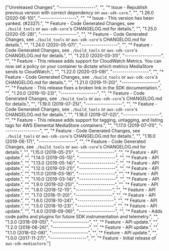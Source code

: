 ["Unreleased Changes", "------------------", "", "* Issue - Republish previous version with correct dependency on `aws-sdk-core`.", "", "1.26.0 (2020-06-10)", "------------------", "", "* Issue - This version has been yanked. (#2327).", "* Feature - Code Generated Changes, see `./build_tools` or `aws-sdk-core`'s CHANGELOG.md for details.", "", "1.25.0 (2020-05-28)", "------------------", "", "* Feature - Code Generated Changes, see `./build_tools` or `aws-sdk-core`'s CHANGELOG.md for details.", "", "1.24.0 (2020-05-07)", "------------------", "", "* Feature - Code Generated Changes, see `./build_tools` or `aws-sdk-core`'s CHANGELOG.md for details.", "", "1.23.0 (2020-03-31)", "------------------", "", "* Feature - This release adds support for CloudWatch Metrics. You can now set a policy on your container to dictate which metrics MediaStore sends to CloudWatch.", "", "1.22.0 (2020-03-09)", "------------------", "", "* Feature - Code Generated Changes, see `./build_tools` or `aws-sdk-core`'s CHANGELOG.md for details.", "", "1.21.0 (2019-11-20)", "------------------", "", "* Feature - This release fixes a broken link in the SDK documentation.", "", "1.20.0 (2019-10-23)", "------------------", "", "* Feature - Code Generated Changes, see `./build_tools` or `aws-sdk-core`'s CHANGELOG.md for details.", "", "1.19.0 (2019-07-25)", "------------------", "", "* Feature - Code Generated Changes, see `./build_tools` or `aws-sdk-core`'s CHANGELOG.md for details.", "", "1.18.0 (2019-07-02)", "------------------", "", "* Feature - This release adds support for tagging, untagging, and listing tags for AWS Elemental MediaStore containers.", "", "1.17.0 (2019-07-01)", "------------------", "", "* Feature - Code Generated Changes, see `./build_tools` or `aws-sdk-core`'s CHANGELOG.md for details.", "", "1.16.0 (2019-06-17)", "------------------", "", "* Feature - Code Generated Changes, see `./build_tools` or `aws-sdk-core`'s CHANGELOG.md for details.", "", "1.15.0 (2019-05-21)", "------------------", "", "* Feature - API update.", "", "1.14.0 (2019-05-15)", "------------------", "", "* Feature - API update.", "", "1.13.0 (2019-05-14)", "------------------", "", "* Feature - API update.", "", "1.12.0 (2019-03-21)", "------------------", "", "* Feature - API update.", "", "1.11.0 (2019-03-18)", "------------------", "", "* Feature - API update.", "", "1.10.0 (2019-03-14)", "------------------", "", "* Feature - API update.", "", "1.9.0 (2019-02-25)", "------------------", "", "* Feature - API update.", "", "1.8.0 (2018-12-11)", "------------------", "", "* Feature - API update.", "", "1.7.0 (2018-11-20)", "------------------", "", "* Feature - API update.", "", "1.6.0 (2018-10-24)", "------------------", "", "* Feature - API update.", "", "1.5.0 (2018-10-23)", "------------------", "", "* Feature - API update.", "", "1.4.0 (2018-09-06)", "------------------", "", "* Feature - Adds code paths and plugins for future SDK instrumentation and telemetry.", "", "1.3.0 (2018-09-05)", "------------------", "", "* Feature - API update.", "", "1.2.0 (2018-06-26)", "------------------", "", "* Feature - API update.", "", "1.1.0 (2018-02-08)", "------------------", "", "* Feature - API update.", "", "1.0.0 (2017-11-27)", "------------------", "", "* Feature - Initial release of `aws-sdk-mediastore`."]
